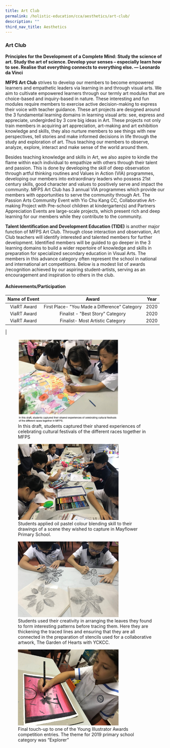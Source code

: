 ```yaml
---
title: Art Club
permalink: /holistic-education/cca/aesthetics/art-club/
description: ""
third_nav_title: Aesthetics
---
```

### **Art Club**
**Principles for the Development of a Complete Mind: Study the science of art. Study the art of science. Develop your senses – especially learn how to see. Realise that everything connects to everything else. — Leonardo da Vinci**

**MFPS Art Club** strives to develop our members to become empowered learners and empathetic leaders via learning in and through visual arts. We aim to cultivate empowered learners through our termly art modules that are choice-based and inquiry-based in nature. These interesting and fun modules require members to exercise active decision-making to express their voice with teacher guidance. These art projects are designed around the 3 fundamental learning domains in learning visual arts: see, express and appreciate, undergirded by 3 core big ideas in Art. These projects not only train members in acquiring art appreciation, art-making and art exhibition knowledge and skills, they also nurture members to see things with new perspectives, tell stories and make informed decisions in life through the study and exploration of art. Thus teaching our members to observe, analyze, explore, interact and make sense of the world around them.

Besides teaching knowledge and skills in Art, we also aspire to kindle the flame within each individual to empathize with others through their talent and passion. This is done by developing the skill of deep observation through artful thinking routines and Values in Action (VIA) programmes, developing our members into extraordinary leaders who possess 21st century skills, good character and values to positively serve and impact the community. MFPS Art Club has 3 annual VIA programmes which provide our members with opportunities to serve the community through Art. The Passion Arts Community Event with Yio Chu Kang CC, Collaborative Art-making Project with Pre-school children at kindergarten(s) and Partners Appreciation Events are large-scale projects, which present rich and deep learning for our members while they contribute to the community.

**Talent Identification and Development Education (TIDE)** is another major function of MFPS Art Club. Through close interaction and observation, Art Club teachers will identify interested and talented members for further development. Identified members will be guided to go deeper in the 3 learning domains to build a wider repertoire of knowledge and skills in preparation for specialized secondary education in Visual Arts. The members in this advance category often represent the school in national and international art competitions. Below is a modest list of awards /recognition achieved by our aspiring student-artists, serving as an encouragement and inspiration to others in the club.

#### **Achievements/Participation**

| Name of Event | Award | Year  |
|:---:|:---:|:---:|
| ViaRT Award | First Place-   "You Made a Difference" Category | 2020 |
| ViaRT Award  |  Finalist - "Best   Story" Category | 2020  |
| ViaRT Award | Finalist- Most   Artistic Category | 2020 |
|

<figure>
<img src="/images/art%20club%201.jpg" style="width:75%">
<figcaption>  In this draft, students captured their shared experiences of celebrating cultural festivals of the different races together in MFPS
 </figcaption>
</figure>

<figure>
<img src="/images/art%20club%202.jpg" 
     style="width:75%">
<figcaption>  Students applied oil pastel colour blending skill to their drawings of a scene they wished to capture in Mayflower Primary School.
 </figcaption>
</figure>

<figure>
<img src="/images/art%20club%203.jpg" 
     style="width:75%">
<figcaption>  Students used their creativity in arranging the leaves they found to form interesting patterns before tracing them. Here they are thickening the traced lines and ensuring that they are all connected in the preparation of stencils used for a collaborative artwork, The Garden of Hearts with YCKCC.
 </figcaption>
</figure>

<figure>
<img src="/images/art%20club%204.jpg" 
     style="width:75%">
<figcaption>  Final touch-up to one of the Young Illustrator Awards competition entries. The theme for 2019 primary school category was “Explorer”
 </figcaption>
</figure>